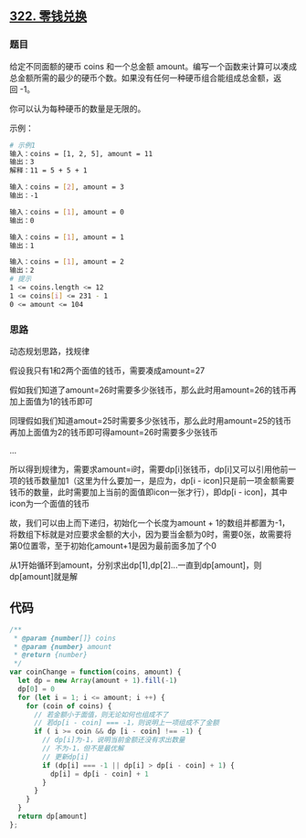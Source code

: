 ## [322. 零钱兑换](https://leetcode-cn.com/problems/coin-change/)
### 题目
给定不同面额的硬币 coins 和一个总金额 amount。编写一个函数来计算可以凑成总金额所需的最少的硬币个数。如果没有任何一种硬币组合能组成总金额，返回 -1。

你可以认为每种硬币的数量是无限的。

示例：
```sh
# 示例1
输入：coins = [1, 2, 5], amount = 11
输出：3 
解释：11 = 5 + 5 + 1

输入：coins = [2], amount = 3
输出：-1

输入：coins = [1], amount = 0
输出：0

输入：coins = [1], amount = 1
输出：1

输入：coins = [1], amount = 2
输出：2
# 提示
1 <= coins.length <= 12
1 <= coins[i] <= 231 - 1
0 <= amount <= 104
```
### 思路
动态规划思路，找规律

假设我只有1和2两个面值的钱币，需要凑成amount=27

假如我们知道了amount=26时需要多少张钱币，那么此时用amount=26的钱币再加上面值为1的钱币即可

同理假如我们知道amout=25时需要多少张钱币，那么此时用amount=25的钱币再加上面值为2的钱币即可得amount=26时需要多少张钱币

...

所以得到规律为，需要求amount=i时，需要dp[i]张钱币，dp[i]又可以引用他前一项的钱币数量加1（这里为什么要加一，是应为，dp[i - icon]只是前一项金额需要钱币的数量，此时需要加上当前的面值即icon一张才行），即dp[i - icon]，其中icon为一个面值的钱币

故，我们可以由上而下递归，初始化一个长度为amount + 1的数组并都置为-1，将数组下标就是对应要求金额的大小，因为要当金额为0时，需要0张，故需要将第0位置零，至于初始化amount+1是因为最前面多加了个0

从1开始循环到amount，分别求出dp[1],dp[2]...一直到dp[amount]，则dp[amount]就是解
## 代码
```javascript
/**
 * @param {number[]} coins
 * @param {number} amount
 * @return {number}
 */
var coinChange = function(coins, amount) {
  let dp = new Array(amount + 1).fill(-1)
  dp[0] = 0
  for (let i = 1; i <= amount; i ++) {
    for (coin of coins) {
      // 若金额小于面值，则无论如何也组成不了
      // 若dp[i - coin] === -1，则说明上一项组成不了金额
      if ( i >= coin && dp [i - coin] !== -1) {
        // dp[i]为-1，说明当前金额还没有求出数量
        // 不为-1，但不是最优解
        // 更新dp[i]
        if (dp[i] === -1 || dp[i] > dp[i - coin] + 1) {
          dp[i] = dp[i - coin] + 1
        }
      }
    }
  }
  return dp[amount]
};
```


